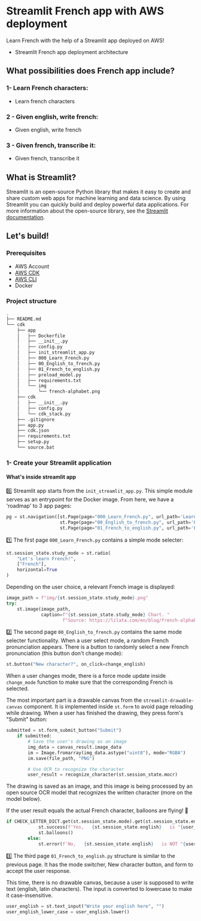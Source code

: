 # Streamlit French app with AWS deployment

Learn French with the help of a Streamlit app deployed on AWS!

- Streamlit French app deployment architecture

## What possibilities does French app include?

### 1- Learn French characters:

- Learn french characters

### 2 - Given english, write french:

- Given english, write french

### 3 - Given french, transcribe it:

- Given french, transcribe it

## What is Streamlit?

Streamlit is an open-source Python library that makes it easy to create and share custom web apps for machine learning and data science. By using Streamlit you can quickly build and deploy powerful data applications. For more information about the open-source library, see the [Streamlit documentation](https://docs.streamlit.io/).


## Let's build!

### Prerequisites

- AWS Account
- [AWS CDK](https://docs.aws.amazon.com/cdk/v2/guide/getting_started.html)
- [AWS CLI](https://docs.aws.amazon.com/cli/latest/userguide/getting-started-install.html)
- Docker

### Project structure

```bash
.
├── README.md
└── cdk
    ├── app
    │   ├── Dockerfile
    │   ├── __init__.py
    │   ├── config.py
    │   ├── init_streamlit_app.py
    │   ├── 000_Learn_French.py
    │   ├── 00_English_to_french.py
    │   ├── 01_French_to_english.py
    │   ├── preload_model.py
    │   ├── requirements.txt
    │   └── img
    │       └── french-alphabet.png
    ├── cdk
    │   ├── __init__.py
    │   ├── config.py
    │   └── cdk_stack.py
    ├── .gitignore
    ├── app.py
    ├── cdk.json
    ├── requirements.txt
    ├── setup.py
    └── source.bat
```

### 1- Create your Streamlit application

#### What's inside streamlit app

0️⃣ Streamlit app starts from the `init_streamlit_app.py`. This simple module serves as an entrypoint for the Docker image. 
From here, we have a 'roadmap' to 3 app pages:

```python
pg = st.navigation([st.Page(page="000_Learn_French.py", url_path='Learn_French'),
                    st.Page(page="00_English_to_french.py", url_path='English_to_french'),
                    st.Page(page="01_French_to_english.py", url_path='French_to_english')])
```

1️⃣ The first page `000_Learn_French.py` contains a simple mode selecter:

```python
st.session_state.study_mode = st.radio(
    "Let's learn French!",
    ["French"],
    horizontal=True
)
```
Depending on the user choice, a relevant French image is displayed:

```python
image_path = f"img/{st.session_state.study_mode}.png"
try:
    st.image(image_path,
             caption=f"{st.session_state.study_mode} Chart. "
                     f"Source: https://lilata.com/en/blog/french-alphabet-pronunciation/")
```

2️⃣ The second page `00_English_to_french.py` contains the same mode selecter functionality. When a user select mode, a random French pronunciation appears.
There is a button to randomly select a new French pronunciation (this button don't change mode):
```python
st.button("New character?", on_click=change_english)
```
When a user changes mode, there is a force mode update inside `change_mode` function to make sure that the corresponding French is selected. 

The most important part is a drawable canvas from the `streamlit-drawable-canvas` component. 
It is implemented inside `st.form` to avoid page reloading while drawing. 
When a user has finished the drawing, they press form's "Submit" button:

```python
submitted = st.form_submit_button("Submit")
    if submitted:
        # Save the user's drawing as an image
        img_data = canvas_result.image_data
        im = Image.fromarray(img_data.astype("uint8"), mode="RGBA")
        im.save(file_path, "PNG")

        # Use OCR to recognize the character
        user_result = recognize_character(st.session_state.mocr)
```
The drawing is saved as an image, and this image is being processed by an open source OCR model that recognizes the written character (more on the model below).

If the user result equals the actual French character, balloons are flying! 🎉

```python
if CHECK_LETTER_DICT.get(st.session_state.mode).get(st.session_state.english) == user_result:
            st.success(f'Yes,   {st.session_state.english}   is "{user_result}"!', icon="✅")
            st.balloons()
        else:
            st.error(f'No,   {st.session_state.english}   is NOT "{user_result}"!', icon="🚨")
```

3️⃣ The third page `01_French_to_english.py` structure is similar to the previous page. 
It has the mode switcher, New character button, and form to accept the user response.

This time, there is no drawable canvas, because a user is supposed to write text (english, latin characters).
The input is converted to lowercase to make it case-insensitive.

```python
user_english = st.text_input("Write your english here", "")
user_english_lower_case = user_english.lower()
```
